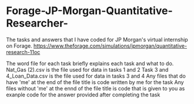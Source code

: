 # Forage-JP-Morgan-Quantitative-Researcher-
The tasks and answers that I have coded for JP Morgan's virtual internship on Forage. https://www.theforage.com/simulations/jpmorgan/quantitative-research-11oc

The word file for each task briefly explains each task and what to do.
Nat_Gas (2).csv is the file used for data in tasks 1 and 2
Task 3 and 4_Loan_Data.csv is the file used for data in tasks 3 and 4
Any files that do have 'me' at the end of the file title is code written by me for the task
Any files without 'me' at the ennd of the file title is code that is given to you as exanple code for the answer provided after completing the task
